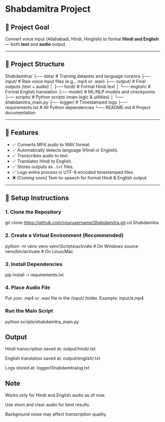 # Shabdamitra Project

## 🧠 Project Goal

Convert voice input (Allahabadi, Hindi, Hinglish) to formal **Hindi and English** — both **text** and **audio** output.

---

## 📁 Project Structure

Shabdamitra/
├── data/ # Training datasets and language corpora
├── input/ # Raw voice input files (e.g., .mp4 or .wav)
├── output/ # Final outputs (text + audio)
│ ├── hindi/ # Formal Hindi text
│ └── english/ # Formal English translation
├── model/ # ML/NLP models and checkpoints
├── scripts/ # Python scripts (main logic & utilities)
│ └── shabdamitra_main.py
├── logger/ # Timestamped logs
├── requirements.txt # All Python dependencies
└── README.md # Project documentation

---

## 🔧 Features

- ✅ Converts MP4 audio to WAV format.
- ✅ Automatically detects language (Hindi or English).
- ✅ Transcribes audio to text.
- ✅ Translates Hindi to English.
- ✅ Stores outputs as `.txt` files.
- ✅ Logs entire process in UTF-8 encoded timestamped files.
- ❌ _[Coming soon]_ Text-to-speech for formal Hindi & English output.

---

## 🚀 Setup Instructions

### 1. Clone the Repository

git clone https://github.com/yourusername/Shabdamitra.git
cd Shabdamitra

### 2. Create a Virtual Environment (Recommended)

python -m venv venv
venv\Scripts\activate # On Windows
source venv/bin/activate # On Linux/Mac

### 3. Install Dependencies

pip install -r requirements.txt

### 4. Place Audio File

Put your .mp4 or .wav file in the /input/ folder.
Example:
input/a.mp4

### Run the Main Script

python scripts/shabdamitra_main.py

## Output

Hindi transcription saved at: output/hindi/<timestamp>.txt

English translation saved at: output/english/<timestamp>.txt

Logs stored at: logger/Shabdamitra*log*<timestamp>.txt

## Note

Works only for Hindi and English audio as of now.

Use short and clear audio for best results.

Background noise may affect transcription quality.
